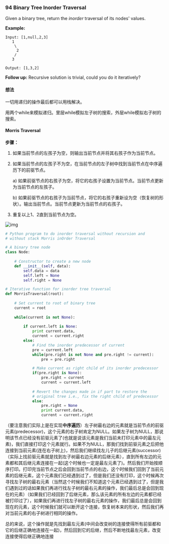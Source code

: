 ### 94 Binary Tree Inorder Traversal

Given a binary tree, return the *inorder* traversal of its nodes' values.

**Example:**

```
Input: [1,null,2,3]
   1
    \
     2
    /
   3

Output: [1,3,2]
```

**Follow up:** Recursive solution is trivial, could you do it iteratively?

#### 想法

一切用递归的操作最后都可以用栈解决。

用两个while来模拟递归。里层while模拟左子树的搜索，外层while模拟右子树的搜索。

#### Morris Traversal

**步骤：**

1. 如果当前节点的左孩子为空，则输出当前节点并将其右孩子作为当前节点。

2. 如果当前节点的左孩子不为空，在当前节点的左子树中找到当前节点在中序遍历下的前驱节点。

   a) 如果前驱节点的右孩子为空，将它的右孩子设置为当前节点。当前节点更新为当前节点的左孩子。

   b) 如果前驱节点的右孩子为当前节点，将它的右孩子重新设为空（恢复树的形状）。输出当前节点。当前节点更新为当前节点的右孩子。

3. 重复以上1、2直到当前节点为空。

![img](https://images0.cnblogs.com/blog/300640/201306/14214057-7cc645706e7741e3b5ed62b320000354.jpg)

```python
# Python program to do inorder traversal without recursion and 
# without stack Morris inOrder Traversal 

# A binary tree node 
class Node: 
	
	# Constructor to create a new node 
	def __init__(self, data): 
		self.data = data 
		self.left = None
		self.right = None

# Iterative function for inorder tree traversal 
def MorrisTraversal(root): 
	
	# Set current to root of binary tree 
	current = root 
	
	while(current is not None): 
		
		if current.left is None: 
			print current.data, 
			current = current.right 
		else: 
			# Find the inorder predecessor of current 
			pre = current.left 
			while(pre.right is not None and pre.right != current): 
				pre = pre.right 

			# Make current as right child of its inorder predecessor 
			if(pre.right is None): 
				pre.right = current 
				current = current.left 
				
			# Revert the changes made in if part to restore the 
			# original tree i.e., fix the right child of predecessor 
			else: 
				pre.right = None
				print current.data, 
				current = current.right 

```

（要注意我们实际上是在实现**中序遍历**）左子树最右边的元素就是当前节点的前驱元素(predecessor)，这个元素的右子树肯定为NULL。如果左子树为NULL，那说明该节点已经没有前驱元素了(也就是说该元素是我们当前未打印元素中的最左元素)，我们直接打印这个元素就行。如果不为NULL，那我们找到前驱元素之后把他连接到当前元素(连在右子树上)，然后我们继续找左儿子的后继元素(successor)（实际上找前驱元素就是找到左子树最右边元素的后继元素），直到所有左边的元素都和其后继元素连接在一起(这个时候也一定是最左元素了)。然后我们开始按顺序打印。打印完当前节点之后会回到当前节点的右边，这个时候我们回到了当前元素的后继元素，这个元素我们已经遇到过了，但是我们还没有打印，这个时候再次寻找左子树的最右元素（当然这个时候我们不知道这个元素已经遇到过了，但是我们遇到过的话如果我们再进行找左子树的最右元素的操作，我们最后总是会回到现在的元素）（如果我们已经回到了后继元素，那么该元素的所有左边的元素都已经被打印过了），如果我们再进行找左子树的最右元素的操作，我们最后总是会回到现在的元素，这个时候我们就可以断开这个连接，恢复树本来的形状，然后我们再对当前元素的右子树进行相同的操作。

总的来说，这个操作就是先找到最左元素(中间会改变树的连接使得所有前驱都和它的后继正确地连接在一起)，然后回到它的后继，然后不断地找最左元素，改变连接使得后继正确地连接